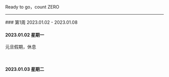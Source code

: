 Ready to go，count ZERO

<hr>
### 第1周  2023.01.02 - 2023.01.08

#### 2023.01.02 星期一

元旦假期，休息



<br>



#### 2023.01.03 星期二





